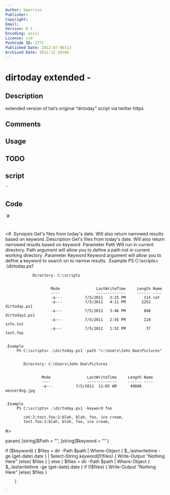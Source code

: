 ```yaml
---
Author: bmorriso
Publisher: 
Copyright: 
Email: 
Version: 0.1
Encoding: ascii
License: cc0
PoshCode ID: 2771
Published Date: 2012-07-06t13
Archived Date: 2012-12-29t04
---
```


# dirtoday extended - 

## Description

extended version of hal’s original “dirtoday” script via twitter https

## Comments



## Usage



## TODO



## script

``

## Code

`#
 #
 <#
    .Synopsis 
        Get's files from today's date.  Will also return narrowed results based on keyword
    .Description
         Get's files from today's date.  Will also return narrowed results based on keyword
    .Parameter Path 
         Will run in current directory.  Path argument will allow you to define a path not in current working directory
    .Parameter Keyword
         Keyword argument will allow you to define a keyword to search on to narrow results.
    .Example 
         PS C:\scripts> .\dirtoday.ps1
 
 
     			Directory: C:\scripts
 
 
 						Mode                LastWriteTime     Length Name
 						----                -------------     ------ ----
 						-a---          7/5/2011   3:25 PM        114 cat
 						-a---          7/5/2011   4:11 PM       2252 dirtoday.ps1
 						-a---          7/5/2011   3:46 PM        848 dirtoday2.ps1
 						-a---          7/5/2011   2:55 PM        110 info.txt
 						-a---          7/5/2011   1:52 PM         37 test.foo
 
 
    .Example 
         PS C:\scripts> .\dirtoday.ps1 -path "c:\Users\John Doe\Pictures"
 
 
     		Directory: C:\Users\John Doe\Pictures
 
 
 					Mode                LastWriteTime     Length Name
 					----                -------------     ------ ----
 					-a---          7/5/2011  11:05 AM      49888 weinerdog.jpg
 					
 					
    .Example 
         PS C:\scripts> .\dirtoday.ps1 -keyword foo
 
 			cat:2:test.foo:1:blah, blah, foo, ice cream,
 			test.foo:1:blah, blah, foo, ice cream,
      
 #>
 
 
 param(
 	[string]$Path = "",
 	[string]$keyword = ""
 	)
 
 if ($keyword) {
 	$files = dir -Path $path | Where-Object { $_.lastwritetime -ge (get-date).date } | Select-String $keyword
 			if (!$files) {
 				Write-Output "Nothing Here"
 			}else{
 				$files
 				}
 	} else {
 	$files = dir -Path $path | Where-Object { $_.lastwritetime -ge (get-date).date }
 			if (!$files) {
 				Write-Output "Nothing Here"
 			}else{
 				$files
 				}
 			
 		}
`

